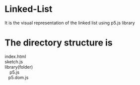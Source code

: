 # Linked-List
It is the visual representation of the linked list using p5.js library
# The directory structure is 
index.html </br>
sketch.js </br>
library(folder) </br>
  &nbsp; &nbsp; p5.js </br>
  &nbsp; &nbsp;p5.dom.js
